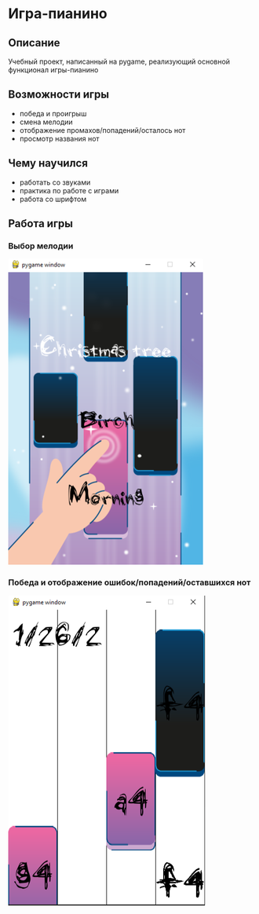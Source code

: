 # Игра-пианино
## Описание
Учебный проект, написанный на pygame, реализующий основной функционал игры-пианино
## Возможности игры
- победа и проигрыш
- смена мелодии
- отображение промахов/попадений/осталось нот
- просмотр названия нот
## Чему научился

- работать со звуками
- практика по работе с играми
- работа со шрифтом

## Работа игры
### Выбор мелодии
![Выбор мелодии](vibor.png)
### Победа и отображение ошибок/попадений/оставшихся нот
![Геймплей](gameplay.png)

